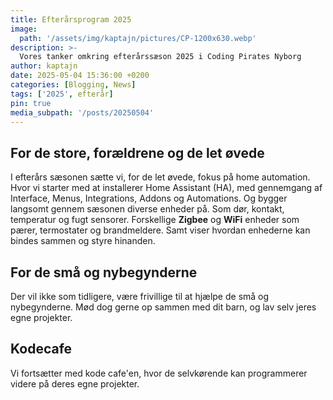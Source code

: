 ```yaml
---
title: Efterårsprogram 2025
image:
  path: '/assets/img/kaptajn/pictures/CP-1200x630.webp'
description: >-
  Vores tanker omkring efterårssæson 2025 i Coding Pirates Nyborg
author: kaptajn
date: 2025-05-04 15:36:00 +0200
categories: [Blogging, News]
tags: ['2025', efterår]
pin: true
media_subpath: '/posts/20250504'
---
```


## For de store, forældrene og de let øvede

I efterårs sæsonen sætte vi, for de let øvede, fokus på home automation. Hvor vi starter med at installerer Home Assistant (HA), med gennemgang af Interface, Menus, Integrations, Addons og Automations. Og bygger langsomt gennem sæsonen diverse enheder på. Som dør, kontakt, temperatur og fugt sensorer. Forskellige **Zigbee** og **WiFi** enheder som pærer, termostater og brandmeldere. Samt viser hvordan enhederne kan bindes sammen og styre hinanden.

## For de små og nybegynderne

Der vil ikke som tidligere, være frivillige til at hjælpe de små og nybegynderne. Mød dog gerne op sammen med dit barn, og lav selv jeres egne projekter.

## Kodecafe
Vi fortsætter med kode cafe'en, hvor de selvkørende kan programmerer videre på deres egne projekter.
